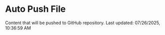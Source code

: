# Auto Push File

Content that will be pushed to GitHub repository.
Last updated: 07/26/2025, 10:36:59 AM